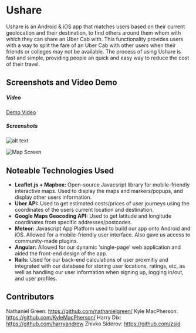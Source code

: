 # Ushare

Ushare is an Android & iOS app that matches users based on their current
geolocation and their destination, to find others around them whom with which
they can share an Uber Cab with. This functionality provides users with a way to
split the fare of an Uber Cab with other users when their friends or colleges
may not be available. The process of using Ushare is fast and simple, providing
people an quick and easy way to reduce the cost of their travel.

## Screenshots and Video Demo

##### Video

[Demo Video](https://www.youtube.com/watch?v=nDIyEtmbVWE)

##### Screenshots

![alt text](http://imgur.com/NXG7qcK.jpg "Login Screen")

![Map Screen](http://imgur.com/h1o00vg.jpg "Map Screen")

## Noteable Technologies Used

- **Leaflet.js + Mapbox:** Open-source Javacsript library for mobile-friendly
  interactive maps. Used to display the maps and markers/popups, and
  display other users information.
- **Uber API:** Used to get estimated costs/prices of user journeys using the
  coordinates of the users current location and destination.
- **Google Maps Geocoding API:** Used to get latitude and longitude coordinates from
  specific addresses/postcodes.
- **Meteor:** Javascript App Platform used to build our app onto Android and iOS.
  Allowed for a mobile-friendly user interface. Also gave us access to
  community-made plugins.
- **Angular:** Allowed for our dynamic 'single-page' web application and aided the
  front-end design of the app.
- **Rails:** Used for our back-end calculations of user proxmitiy and integrated
  with our database for storing user locations, ratings, etc, as well as
  handling our user information when signing up, logging in/out, and user
  profiles.

## Contributors

Nathaniel Green: https://github.com/nathanielgreen/
Kyle MacPherson: https://github.com/KyleMacPherson/
Harry Dix: https://github.com/harryandrew 
Zhivko Siderov: https://github.com/zsid
